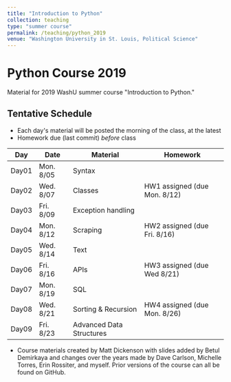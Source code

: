 ```yaml
---
title: "Introduction to Python"
collection: teaching
type: "summer course"
permalink: /teaching/python_2019
venue: "Washington University in St. Louis, Political Science"
---
```


# Python Course 2019

Material for 2019 WashU summer course "Introduction to Python."


## Tentative Schedule

- Each day's material will be posted the morning of the class, at the latest
- Homework due (last commit) *before* class

| Day | Date | Material | Homework
|----|----|----|----|
| Day01 | Mon. 8/05 | Syntax |     |
| Day02 | Wed. 8/07 | Classes | HW1 assigned (due Mon. 8/12)
| Day03 | Fri. 8/09 | Exception handling |     |
| Day04 | Mon. 8/12 | Scraping | HW2 assigned (due Fri. 8/16)     |
| Day05 | Wed. 8/14 | Text |      |
| Day06 | Fri. 8/16 | APIs | HW3 assigned (due Wed 8/21)    |
| Day07 | Mon. 8/19 | SQL |  
| Day08 | Wed. 8/21 | Sorting & Recursion |HW4 assigned (due Mon. 8/26)      |
| Day09 | Fri. 8/23 | Advanced Data Structures |     |



- Course materials created by Matt Dickenson with slides added by Betul Demirkaya and changes over the years made by Dave Carlson, Michelle Torres, Erin Rossiter, and myself.  Prior versions of the course can all be found on GitHub.